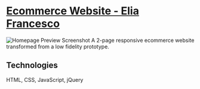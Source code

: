 # [Ecommerce Website - Elia Francesco](https://yuhui-shen.github.io/ecommerce-project/)
![Homepage Preview Screenshot](https://github.com/Yuhui-Shen/ecommerce-project/blob/gh-pages/js/img/screenshotForPreview.jpg?raw=true)
A 2-page responsive ecommerce website transformed from a low fidelity prototype.

## Technologies ##
HTML, CSS, JavaScript, jQuery
